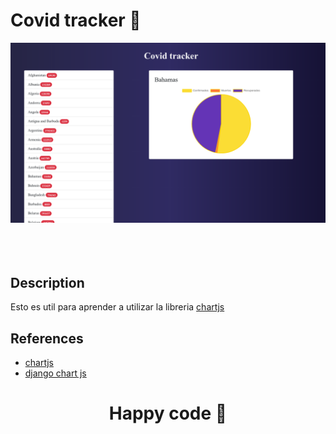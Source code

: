 # Covid tracker 🐤

<div align="center">
    <img  src="./docs/covidtracker.png">
</div>
<br>
<br>
<br>

## Description

Esto es util para aprender a utilizar la libreria [chartjs](https://www.chartjs.org/)

## References

- [chartjs](https://www.chartjs.org/)
- [django chart js](https://github.com/peopledoc/django-chartjs)

<div align="center">
     <h1>Happy code 🤭</h1>
</div>
